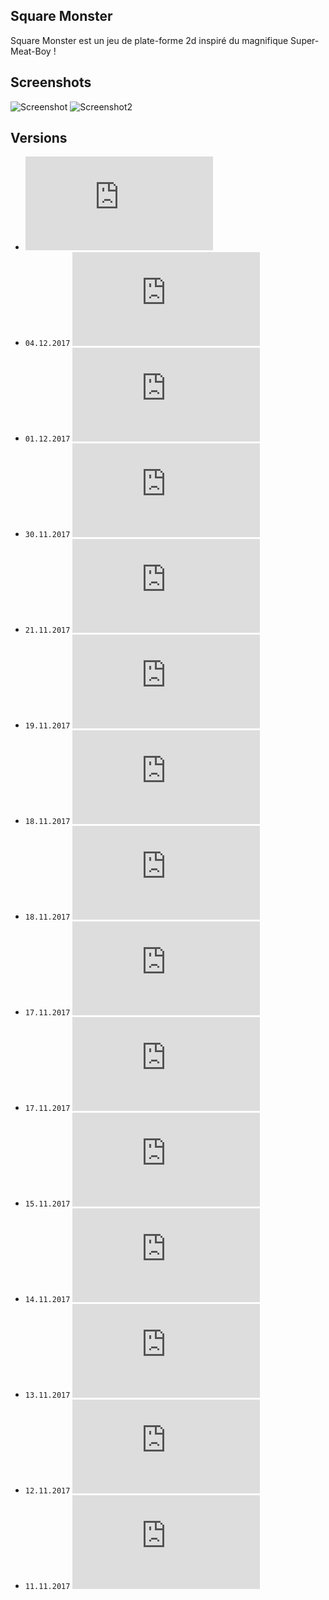 ## Square Monster
Square Monster est un jeu de plate-forme 2d inspiré du magnifique Super-Meat-Boy !

## Screenshots
![Screenshot](https://raw.githubusercontent.com/Strozor/Square-Monster/master/screenshots/mainMenu.png)
![Screenshot2](https://raw.githubusercontent.com/Strozor/Square-Monster/master/screenshots/credits.png)

## Versions
* ![Download the current version](https://github.com/Strozor/Square-Monster/blob/master/SquareMonster.jar?raw=true)
* `04.12.2017` ![Beta 1.9](https://github.com/Strozor/Square-Monster/blob/master/versions/beta1.9.jar?raw=true)
* `01.12.2017` ![Beta 1.8.1](https://github.com/Strozor/Square-Monster/blob/master/versions/beta1.8.1.jar?raw=true)
* `30.11.2017` ![Beta 1.8](https://github.com/Strozor/Square-Monster/blob/master/versions/beta1.8.jar?raw=true)
* `21.11.2017` ![Beta 1.7.4](https://github.com/Strozor/Square-Monster/blob/master/versions/beta1.7.4.jar?raw=true)
* `19.11.2017` ![Beta 1.7.3](https://github.com/Strozor/Square-Monster/blob/master/versions/beta1.7.3.jar?raw=true)
* `18.11.2017` ![Beta 1.7.2](https://github.com/Strozor/Square-Monster/blob/master/versions/beta1.7.2.jar?raw=true)
* `18.11.2017` ![Beta 1.7.1](https://github.com/Strozor/Square-Monster/blob/master/versions/beta1.7.1.jar?raw=true)
* `17.11.2017` ![Beta 1.7](https://github.com/Strozor/Square-Monster/blob/master/versions/beta1.7.jar?raw=true)
* `17.11.2017` ![Beta 1.6](https://github.com/Strozor/Square-Monster/blob/master/versions/beta1.6.jar?raw=true)
* `15.11.2017` ![Beta 1.5](https://github.com/Strozor/Square-Monster/blob/master/versions/beta1.5.jar?raw=true)
* `14.11.2017` ![Beta 1.4](https://github.com/Strozor/Square-Monster/blob/master/versions/beta1.4.jar?raw=true)
* `13.11.2017` ![Beta 1.3](https://github.com/Strozor/Square-Monster/blob/master/versions/beta1.3.jar?raw=true)
* `12.11.2017` ![Beta 1.2](https://github.com/Strozor/Square-Monster/blob/master/versions/beta1.2.jar?raw=true)
* `11.11.2017` ![Beta 1.1](https://github.com/Strozor/Square-Monster/blob/master/versions/beta1.1.jar?raw=true)
